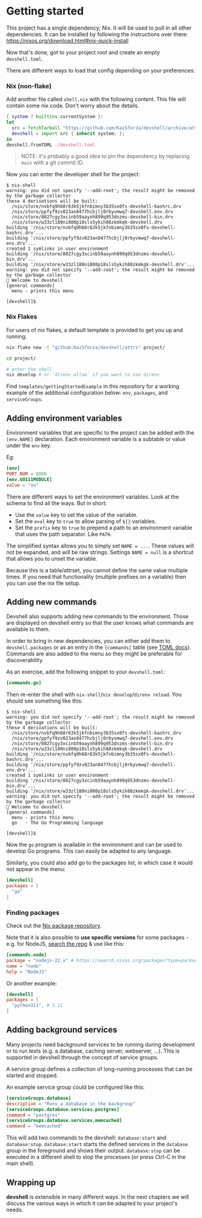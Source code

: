 # Getting started

This project has a single dependency; Nix. It will be used to pull in all
other dependencies. It can be installed by following the instructions
over there: https://nixos.org/download.html#nix-quick-install

Now that's done, got to your project root and create an empty `devshell.toml`.

There are different ways to load that config depending on your preferences:

### Nix (non-flake)

Add another file called `shell.nix` with the following content. This file will
contain some nix code. Don't worry about the details.

```nix
{ system ? builtins.currentSystem }:
let
  src = fetchTarball "https://github.com/KaiSforza/devshell/archive/attrs.tar.gz";
  devshell = import src { inherit system; };
in
devshell.fromTOML ./devshell.toml
```

> NOTE: it's probably a good idea to pin the dependency by replacing `main` with a git commit ID.

Now you can enter the developer shell for the project:

```console
$ nix-shell
warning: you did not specify '--add-root'; the result might be removed by the garbage collector
these 4 derivations will be built:
  /nix/store/nvbfq9h68r63k5jkfnbimny3b35sx0fs-devshell-bashrc.drv
  /nix/store/ppfyf9zv023an8477hcbjlj0rbyvmwq7-devshell.env.drv
  /nix/store/8027cgy3xcinb59aaynh899q953dnzms-devshell-bin.drv
  /nix/store/w33zl180ni880p18sls5ykih88zkmkqk-devshell.drv
building '/nix/store/nvbfq9h68r63k5jkfnbimny3b35sx0fs-devshell-bashrc.drv'...
building '/nix/store/ppfyf9zv023an8477hcbjlj0rbyvmwq7-devshell-env.drv'...
created 1 symlinks in user environment
building '/nix/store/8027cgy3xcinb59aaynh899q953dnzms-devshell-bin.drv'...
building '/nix/store/w33zl180ni880p18sls5ykih88zkmkqk-devshell.drv'...
warning: you did not specify '--add-root'; the result might be removed by the garbage collector
🔨 Welcome to devshell
[general commands]
  menu - prints this menu

[devshell]$
```

### Nix Flakes
For users of nix flakes, a default template is provided to get you up and
running.

```sh
nix flake new -t "github:KaiSforza/devshell/attrs" project/

cd project/

# enter the shell
nix develop # or `direnv allow` if you want to use direnv
```

Find `templates/gettingStartedExample` in this repository for a working example of the additional configuration below: `env`, `packages`, and `serviceGroups`.

## Adding environment variables

Environment variables that are specific to the project can be added with the
`[env.NAME]` declaration. Each environment variable is a subtable or value
under the `env` key.

Eg:

```toml
[env]
PORT_NUM = 8080
[env.GO111MODULE]
value = "on"
```

There are different ways to set the environment variables. Look at the schema
to find all the ways. But in short:
* Use the `value` key to set the value of the variable.
* Set the `eval` key to `true` to allow parsing of `${}` variables.
* Set the `prefix` key to `true` to prepend a path to an environment variable
  that uses the path separator. Like `PATH`.

The simplified syntax allows you to simply set `NAME = ...`. These values will
not be expanded, and will be raw strings. Settings `NAME = null` is a shortcut
that allows you to unset the variable.

Because this is a table/attrset, you cannot define the same value multiple
times. If you need that functionality (multiple prefixes on a variable) then
you can use the nix file setup.

## Adding new commands

Devshell also supports adding new commands to the environment. Those are
displayed on devshell entry so that the user knows what commands are available
to them.

In order to bring in new dependencies, you can either add them to
`devshell.packages` or as an entry in the `[commands]` table (see [TOML docs](https://toml.io/en/v1.0.0#tables)).
Commands are also added to the menu so they might be preferable for
discoverability.

As an exercise, add the following snippet to your `devshell.toml`:

```toml
[commands.go]
```

Then re-enter the shell with `nix-shell`/`nix develop`/`direnv reload`. You
should see something like this:

```console
$ nix-shell
warning: you did not specify '--add-root'; the result might be removed by the garbage collector
these 4 derivations will be built:
  /nix/store/nvbfq9h68r63k5jkfnbimny3b35sx0fs-devshell-bashrc.drv
  /nix/store/ppfyf9zv023an8477hcbjlj0rbyvmwq7-devshell.env.drv
  /nix/store/8027cgy3xcinb59aaynh899q953dnzms-devshell-bin.drv
  /nix/store/w33zl180ni880p18sls5ykih88zkmkqk-devshell.drv
building '/nix/store/nvbfq9h68r63k5jkfnbimny3b35sx0fs-devshell-bashrc.drv'...
building '/nix/store/ppfyf9zv023an8477hcbjlj0rbyvmwq7-devshell-env.drv'...
created 1 symlinks in user environment
building '/nix/store/8027cgy3xcinb59aaynh899q953dnzms-devshell-bin.drv'...
building '/nix/store/w33zl180ni880p18sls5ykih88zkmkqk-devshell.drv'...
warning: you did not specify '--add-root'; the result might be removed by the garbage collector
🔨 Welcome to devshell
[general commands]
  menu - prints this menu
  go   - The Go Programming language

[devshell]$
```

Now the `go` program is available in the environment and can be used to
develop Go programs. This can easily be adapted to any language.

Similarly, you could also add go to the packages list, in which case it would
not appear in the menu:

```toml
[devshell]
packages = [
  "go"
]
```

### Finding packages

Check out the [Nix package repository](https://search.nixos.org/packages).

Note that it is also possible to **use specific versions** for some packages - e.g. for NodeJS, [search the repo](https://search.nixos.org/packages?type=packages&query=nodejs) & use like this:
```toml
[commands.node]
package = "nodejs-22_x" # https://search.nixos.org/packages?type=packages&query=nodejs
name = "node"
help = "NodeJS"
```

Or another example:
```toml
[devshell]
packages = [
  "python311", # 3.11
]
```


## Adding background services

Many projects need background services to be running during development or to
run tests (e.g. a database, caching server, webserver, ...). This is supported
in devshell through the concept of service groups.

A service group defines a collection of long-running processes that can be
started and stopped.

An example service group could be configured like this:
```toml
[serviceGroups.database]
description = "Runs a database in the backgroup"
[serviceGroups.database.services.postgres]
command = "postgres"
[serviceGroups.database.services.memcached]
command = "memcached"
```

This will add two commands to the devshell: `database:start` and
`database:stop`. `database:start` starts the defined services in the `database`
group in the foreground and shows their output. `database:stop` can be executed
in a different shell to stop the processes (or press Ctrl-C in the main shell).

## Wrapping up

**devshell** is extensible in many different ways. In the next chapters we will
discuss the various ways in which it can be adapted to your project's needs.
